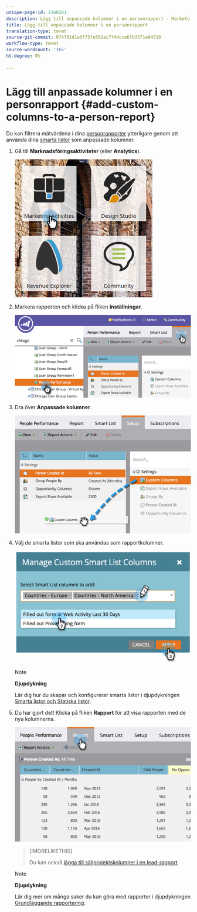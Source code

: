 ```yaml
---
unique-page-id: 2360201
description: Lägg till anpassade kolumner i en personrapport - Marketo Docs - Produktdokumentation
title: Lägg till anpassade kolumner i en personrapport
translation-type: tm+mt
source-git-commit: 074701d1a5f75fe592ac7f44cce6fb3571e94710
workflow-type: tm+mt
source-wordcount: '165'
ht-degree: 0%

---
```



# Lägg till anpassade kolumner i en personrapport {#add-custom-columns-to-a-person-report}

Du kan filtrera mätvärdena i dina [personrapporter](http://docs.marketo.com/display/docs/basic+reporting) ytterligare genom att använda dina [smarta listor](http://docs.marketo.com/display/docs/smart+lists+and+static+lists) som anpassade kolumner.

1. Gå till **Marknadsföringsaktiviteter** (eller **Analytics**).

   ![](assets/ma-1.png)

1. Markera rapporten och klicka på fliken **Inställningar**.

   ![](assets/two-1.png)

1. Dra över **Anpassade kolumner**.

   ![](assets/three-1.png)

1. Välj de smarta listor som ska användas som rapportkolumner.

   ![](assets/image2014-9-16-16-3a39-3a34.png)

   >[!NOTE]
   >
   >**Djupdykning**
   >
   >
   >Lär dig hur du skapar och konfigurerar smarta listor i djupdykningen [Smarta listor och Statiska listor](http://docs.marketo.com/display/docs/smart+lists+and+static+lists).

1. Du har gjort det! Klicka på fliken **Rapport** för att visa rapporten med de nya kolumnerna.

   ![](assets/five-1.png)

   >[!MORELIKETHIS]
   >
   >
   >
   >Du kan också [lägga till säljprojektskolumner i en lead-rapport](add-opportunity-columns-to-a-lead-report.md).

   >[!NOTE]
   >
   >**Djupdykning**
   >
   >
   >Lär dig mer om många saker du kan göra med rapporter i djupdykningen [Grundläggande rapportering](http://docs.marketo.com/display/docs/basic+reporting).

